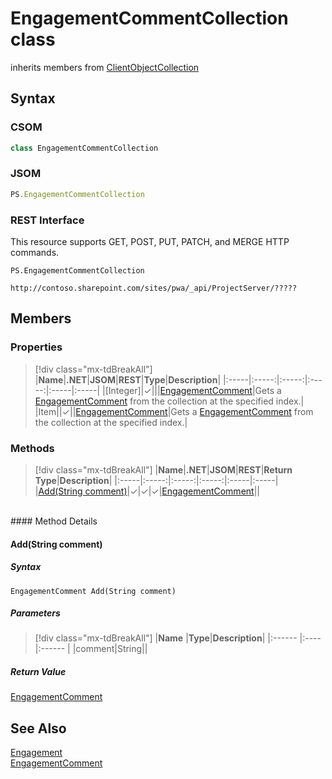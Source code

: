 [comment]: # (Name:EngagementCommentCollection)
[comment]: # (Name:Microsoft.ProjectServer.EngagementCommentCollection)
[comment]: # (Type:class)
[comment]: # (Status:Verified)

# <a name="name"></a>EngagementCommentCollection class

inherits members from [ClientObjectCollection<EngagementComment>](https://msdn.microsoft.com/EN-US/library/ee539303)<br/>

<a name="description"></a>

## <a name="syntax"></a>Syntax

### CSOM

```cs
class EngagementCommentCollection 
```
### JSOM

```javascript
PS.EngagementCommentCollection
```
### REST Interface

This resource supports GET, POST, PUT, PATCH, and MERGE HTTP commands.

```
PS.EngagementCommentCollection

http://contoso.sharepoint.com/sites/pwa/_api/ProjectServer/?????
```

## <a name="members"></a>Members

### <a name="properties"></a>Properties
> [!div class="mx-tdBreakAll"]
|**Name**|**.NET**|**JSOM**|**REST**|**Type**|**Description**|
|:-----|:-----:|:-----:|:-----:|:-----|:-----|
|<a name="[Integer]"></a>[Integer]|&#x2713;|||[EngagementComment](EngagementComment.md)|Gets a [EngagementComment](EngagementComment.md) from the collection at the specified index.|
|<a name="Item"></a>Item||&#x2713;||[EngagementComment](EngagementComment.md)|Gets a [EngagementComment](EngagementComment.md) from the collection at the specified index.|

### <a name="methods"></a>Methods
> [!div class="mx-tdBreakAll"]
|**Name**|**.NET**|**JSOM**|**REST**|**Return Type**|**Description**|
|:-----|:-----:|:-----:|:-----:|:-----|:-----|
|[Add(String comment)](#Add_String_comment_)|&#x2713;|&#x2713;|&#x2713;|[EngagementComment](EngagementComment.md)||

<br/>
#### Method Details

#### <a name="Add_String_comment_"></a>Add(String comment)
 

##### Syntax

```
EngagementComment Add(String comment)
```

##### Parameters
> [!div class="mx-tdBreakAll"]
|**Name** |**Type**|**Description**|
|:------ |:----|:------ |
|comment|String||

##### Return Value

[EngagementComment](EngagementComment.md)

## <a name="seeAlso"></a>See Also

[Engagement](Engagement.md)<br/>
[EngagementComment](EngagementComment.md)<br/>
